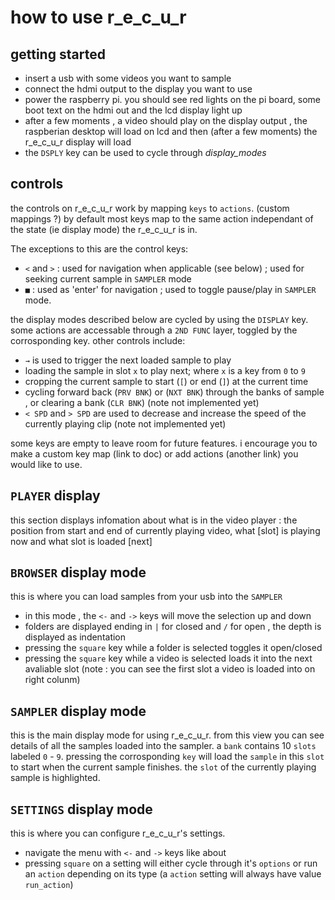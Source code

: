 # how to use r_e_c_u_r

## getting started

- insert a usb with some videos you want to sample
- connect the hdmi output to the display you want to use
- power the raspberry pi. you should see red lights on the pi board, some boot text on the hdmi out and the lcd display light up
- after a few moments , a video should play on the display output , the raspberian desktop will load on lcd and then (after a few moments) the r_e_c_u_r display will load
- the `DSPLY` key can be used to cycle through _display_modes_

## controls

the controls on r_e_c_u_r work by mapping `keys` to `actions`. (custom mappings ?) by default most keys map to the same action independant of the state (ie display mode) the r_e_c_u_r is in.

The exceptions to this are the control keys:

- `<` and `>` : used for navigation when applicable (see below) ; used for seeking current sample in `SAMPLER` mode
- `■` : used as 'enter' for navigation ; used to toggle pause/play in `SAMPLER` mode.

the display modes described below are cycled by using the `DISPLAY` key. some actions are accessable through a `2ND FUNC` layer, toggled by the corrosponding key.
other controls include:

- `→` is used to trigger the next loaded sample to play
- loading the sample in slot `x` to play next; where `x` is a key from `0` to `9`
- cropping the current sample to start  (`[`) or end (`]`) at the current time
- cycling forward back (`PRV BNK`) or (`NXT BNK`) through the banks of sample , or clearing a bank (`CLR BNK`) (note not implemented yet)
- `< SPD` and `> SPD` are used to decrease and increase the speed of the currently playing clip (note not implemented yet)

some keys are empty to leave room for future features. i encourage you to make a custom key map (link to doc) or add actions (another link) you would like to use.

## `PLAYER` display

this section displays infomation about what is in the video player : the position from start and end of currently playing video, what [slot] is playing now and what slot is loaded [next] 

## `BROWSER` display mode

this is where you can load samples from your usb into the `SAMPLER`

- in this mode ,  the `<-` and `->` keys will move the selection up and down
- folders are displayed ending in `|` for closed and `/` for open , the depth is displayed as indentation
- pressing the `square` key while a folder is selected toggles it open/closed
- pressing the `square` key while a video is selected loads it into the next avaliable slot (note : you can see the first slot a video is loaded into on right colunm)

## `SAMPLER` display mode

this is the main display mode for using r_e_c_u_r. from this view you can see details of all the samples loaded into the sampler. a `bank` contains 10 `slots` labeled `0` - `9`. pressing the corrosponding `key` will load the `sample` in this `slot` to start when the current sample finishes. the `slot` of the currently playing sample is highlighted.

## `SETTINGS` display mode

this is where you can configure r_e_c_u_r's settings.

- navigate the menu with `<-` and `->` keys like about
- pressing `square` on a setting will either cycle through it's `options` or run an `action` depending on its type (a `action` setting will always have value `run_action`)


